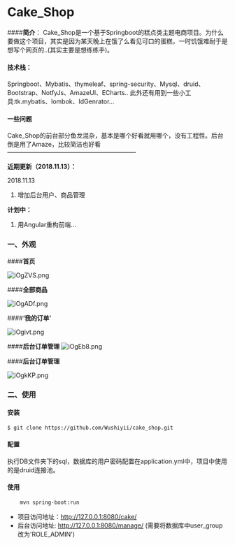 Cake_Shop
================

####**简介**：
Cake_Shop是一个基于Springboot的糕点类主题电商项目。为什么要做这个项目，其实是因为某天晚上在饿了么看见可口的蛋糕，一时饥饿难耐于是想写个网页的..(其实主要是想练练手)。

#### **技术栈**：
Springboot、Mybatis、thymeleaf、spring-security、Mysql、druid、Bootstrap、NotfyJs、AmazeUI、ECharts..
此外还有用到一些小工具:tk.mybatis、lombok、IdGenrator...

#### **一些问题**
Cake_Shop的前台部分鱼龙混杂，基本是哪个好看就用哪个，没有工程性。后台倒是用了Amaze，比较简洁也好看
—————————————————————

**近期更新（2018.11.13）：**

2018.11.13
1. 增加后台用户、商品管理


**计划中：**

1. 用Angular重构前端...
             
### 一、外观

####**首页**

![iOgZVS.png](https://s1.ax1x.com/2018/11/13/iOgZVS.png)

####**全部商品**

![iOgADf.png](https://s1.ax1x.com/2018/11/13/iOgADf.png)

####**‘我的订单’**

 ![iOgivt.png](https://s1.ax1x.com/2018/11/13/iOgivt.png)                 

####**后台订单管理**
![iOgEb8.png](https://s1.ax1x.com/2018/11/13/iOgEb8.png)


####**后台订单管理**

![iOgkKP.png](https://s1.ax1x.com/2018/11/13/iOgkKP.png)  


### 二、使用

#### 安装

``` bash
$ git clone https://github.com/Wushiyii/cake_shop.git
```

#### 配置

执行DB文件夹下的sql，数据库的用户密码配置在application.yml中，项目中使用的是druid连接池。

#### 使用

``` bash
	mvn spring-boot:run
```
* 项目访问地址：http://127.0.0.1:8080/cake/ 
* 后台访问地址: http://127.0.0.1:8080/manage/  (需要将数据库中user_group 改为'ROLE_ADMIN')